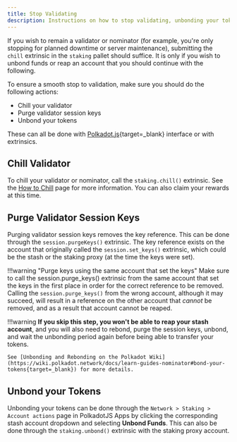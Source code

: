 ```yaml
---
title: Stop Validating
description: Instructions on how to stop validating, unbonding your tokens, purging validator keys, and chilling your Polkadot validator.
---
```


If you wish to remain a validator or nominator (for example, you're only stopping for planned downtime or server maintenance), submitting the `chill` extrinsic in the `staking` pallet should suffice. It is
only if you wish to unbond funds or reap an account that you should continue with the following.

To ensure a smooth stop to validation, make sure you should do the following actions:

- Chill your validator
- Purge validator session keys
- Unbond your tokens

These can all be done with [Polkadot.js](https://polkadot.js.org/apps){target=_blank} interface or with extrinsics.

<!-- TODO: add links later -->

## Chill Validator

To chill your validator or nominator, call the `staking.chill()` extrinsic. See the [How to Chill](todo:link) page for more information. You can also claim your rewards at this time.

## Purge Validator Session Keys

Purging validator session keys removes the key reference. This can be done through the
`session.purgeKeys()` extrinsic. The key reference exists on the account that originally called the
`session.set_keys()` extrinsic, which could be the stash or the staking proxy (at the time the keys
were set).

!!!warning "Purge keys using the same account that set the keys"
    Make sure to call the session.purge_keys() extrinsic from the same account that set the keys in the
    first place in order for the correct reference to be removed. Calling the `session.purge_keys()`
    from the wrong account, although it may succeed, will result in a reference on the other account
    that _cannot_ be removed, and as a result that account cannot be reaped.

!!!warning
    **If you skip this step, you won't be able to reap your stash account**, and you will also need
    to rebond, purge the session keys, unbond, and wait the unbonding period again before being able to
    transfer your tokens.

    See [Unbonding and Rebonding on the Polkadot Wiki](https://wiki.polkadot.network/docs/learn-guides-nominator#bond-your-tokens{target=_blank}) for more details.


## Unbond your Tokens

Unbonding your tokens can be done through the `Network > Staking > Account actions` page in
PolkadotJS Apps by clicking the corresponding stash account dropdown and selecting **Unbond Funds**.
This can also be done through the `staking.unbond()` extrinsic with the staking proxy account.